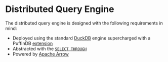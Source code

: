 # Distributed Query Engine
The distributed query engine is designed with the following requirements in mind:
- Deployed using the standard [DuckDB](https://duckdb.org/) engine supercharged with a PuffinDB [extension](https://duckdb.org/docs/extensions/overview)
- Abstracted with the [`SELECT THROUGH`](../EDDI.md#implementation)
- Powered by [Apache Arrow](https://arrow.apache.org/)
